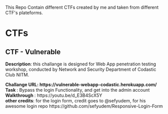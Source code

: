 This Repo Contain different CTFs created by me and taken from different CTF's plateforms.
<h1><centre>CTFs</centre></h1>

<h2> CTF - Vulnerable </h2>
<p><b>Description</b>: this challange is designed for Web App penetration testing workshop, conducted by Network and Security Department of Codastic Club NITM. </p>
<b>Challange URL: https://vulnerable-webapp-codastic.herokuapp.com/</b><br>
<b> Task </b>: Bypass the login Functionality, and get into the admin account<br>
<b> Walkthrough </b>: https://youtu.be/d_E3B4ScX5Y <br> 
<b>other credits</b>: for the login form, credit goes to @sefyudem, for his awesome login repo https://github.com/sefyudem/Responsive-Login-Form <br>
